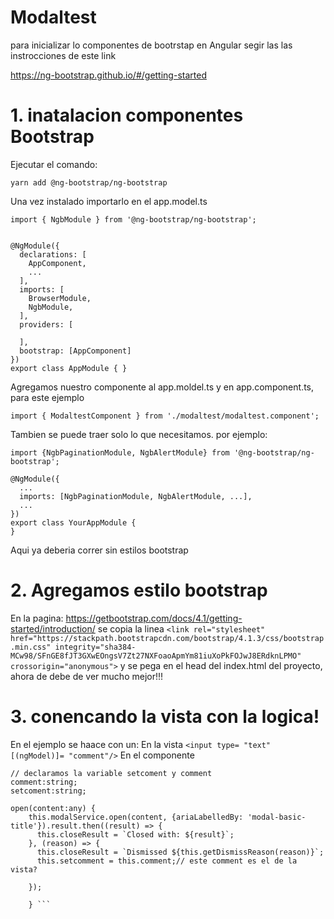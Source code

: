 # Modaltest

para inicializar lo componentes de bootrstap en Angular segir las las instrocciones de este link

https://ng-bootstrap.github.io/#/getting-started

# 1. inatalacion componentes Bootstrap 

Ejecutar el comando:

``` yarn add @ng-bootstrap/ng-bootstrap ```

Una vez instalado importarlo en el app.model.ts

```
import { NgbModule } from '@ng-bootstrap/ng-bootstrap';


@NgModule({
  declarations: [
    AppComponent,
    ...
  ],
  imports: [
    BrowserModule,
    NgbModule,
  ],
  providers: [

  ],
  bootstrap: [AppComponent]
})
export class AppModule { }
```
Agregamos nuestro componente al app.moldel.ts y en app.component.ts, para este ejemplo

``` import { ModaltestComponent } from './modaltest/modaltest.component'; ```


Tambien se puede traer solo lo que necesitamos. por ejemplo:
```
import {NgbPaginationModule, NgbAlertModule} from '@ng-bootstrap/ng-bootstrap';

@NgModule({
  ...
  imports: [NgbPaginationModule, NgbAlertModule, ...],
  ...
})
export class YourAppModule {
}

```
Aqui ya deberia correr sin estilos bootstrap

# 2. Agregamos estilo bootstrap

En la pagina: https://getbootstrap.com/docs/4.1/getting-started/introduction/
se copia la linea  ``` <link rel="stylesheet" href="https://stackpath.bootstrapcdn.com/bootstrap/4.1.3/css/bootstrap.min.css" integrity="sha384-MCw98/SFnGE8fJT3GXwEOngsV7Zt27NXFoaoApmYm81iuXoPkFOJwJ8ERdknLPMO" crossorigin="anonymous"> ```
y se pega en el head del index.html del proyecto, ahora de debe de ver mucho mejor!!!

# 3. conencando la vista con la logica!

En el ejemplo se haace con un: 
En la vista
``` <input type= "text" [(ngModel)]= "comment"/> ```
En el componente

``` 
// declaramos la variable setcoment y comment
comment:string;
setcoment:string;

open(content:any) {
    this.modalService.open(content, {ariaLabelledBy: 'modal-basic-title'}).result.then((result) => {
      this.closeResult = `Closed with: ${result}`;
    }, (reason) => {
      this.closeResult = `Dismissed ${this.getDismissReason(reason)}`;
      this.setcomment = this.comment;// este comment es el de la vista?
      
    });
    
    } ```





